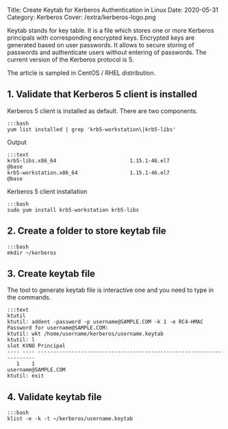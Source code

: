 Title: Create Keytab for Kerberos Authentication in Linux
Date: 2020-05-31
Category: Kerberos
Cover: /extra/kerberos-logo.png

Keytab stands for key table. It is a file which stores one or more Kerberos principals with corresponding encrypted keys. Encrypted keys are generated based on user passwords. It allows to secure storing of passwords and authenticate users without entering of passwords. The current version of the Kerberos protocol is 5.

The article is sampled in CentOS / RHEL distribution.

## 1. Validate that Kerberos 5 client is installed

Kerberos 5 client is installed as default. There are two components.

    :::bash
    yum list installed | grep 'krb5-workstation\|krb5-libs'

Output

    :::text
    krb5-libs.x86_64                        1.15.1-46.el7                  @base
    krb5-workstation.x86_64                 1.15.1-46.el7                  @base

Kerberos 5 client installation

    :::bash
    sudo yum install krb5-workstation krb5-libs

## 2. Create a folder to store keytab file

    :::bash
    mkdir ~/kerberos

## 3. Create keytab file

The tool to generate keytab file is interactive one and you need to type in the commands.

    :::text
    ktutil
    ktutil: addent -password -p username@SAMPLE.COM -k 1 -e RC4-HMAC 
    Password for username@SAMPLE.COM: 
    ktutil: wkt /home/username/kerberos/username.keytab 
    ktutil: l
    slot KVNO Principal
    ---- ---- --------------------------------------------------------------------- 
       1    1                                                   username@SAMPLE.COM 
    ktutil: exit

## 4. Validate keytab file

    :::bash
    klist -e -k -t ~/kerberos/username.keytab
